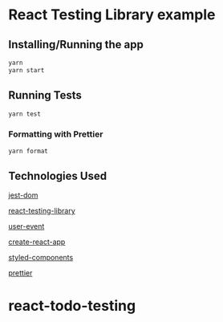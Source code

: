 # React Testing Library example


## Installing/Running the app

```bash
yarn
yarn start
```

## Running Tests

```bash
yarn test
```

### Formatting with Prettier

```bash
yarn format
```

## Technologies Used

[jest-dom](https://testing-library.com/docs/ecosystem-jest-dom)

[react-testing-library](https://testing-library.com/docs/react-testing-library/intro)

[user-event](https://testing-library.com/docs/ecosystem-user-event)

[create-react-app](https://create-react-app.dev/docs/getting-started)

[styled-components](https://styled-components.com/docs/basics)

[prettier](https://prettier.io/docs/en/install.html)
# react-todo-testing
